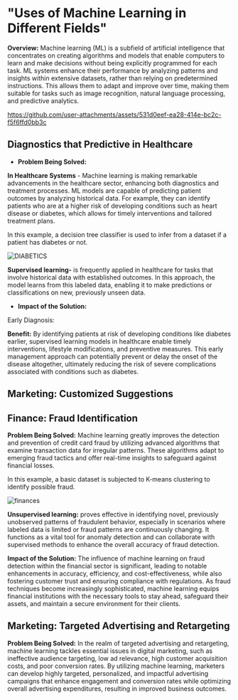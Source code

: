 # "Uses of Machine Learning in Different Fields"

**Overview:** Machine learning (ML) is a subfield of artificial intelligence that concentrates on creating algorithms and models that enable computers to learn and make decisions without being explicitly programmed for each task. ML systems enhance their performance by analyzing patterns and insights within extensive datasets, rather than relying on predetermined instructions. This allows them to adapt and improve over time, making them suitable for tasks such as image recognition, natural language processing, and predictive analytics.

https://github.com/user-attachments/assets/531d0eef-ea28-414e-bc2c-f5f6ffd0bb3c

## Diagnostics that Predictive in Healthcare

* **Problem Being Solved:**

**In Healthcare Systems** - Machine learning is making remarkable advancements in the healthcare sector, enhancing both diagnostics and treatment processes. ML models are capable of predicting patient outcomes by analyzing historical data. For example, they can identify patients who are at a higher risk of developing conditions such as heart disease or diabetes, which allows for timely interventions and tailored treatment plans.

 In this example, a decision tree classifier is used to infer from a dataset if a patient has diabetes or not.

 ![DIABETICS](https://github.com/user-attachments/assets/dafcfca0-6cac-4690-8196-4600e359d1fc)

 **Supervised learning-** is frequently applied in healthcare for tasks that involve historical data with established outcomes. In this approach, the model learns from this labeled data, enabling it to make predictions or classifications on new, previously unseen data.

 * **Impact of the Solution:**

Early Diagnosis:

**Benefit:** By identifying patients at risk of developing conditions like diabetes earlier, supervised learning models in healthcare enable timely interventions, lifestyle modifications, and preventive measures. This early management approach can potentially prevent or delay the onset of the disease altogether, ultimately reducing the risk of severe complications associated with conditions such as diabetes.

## Marketing: Customized Suggestions 
## Finance: Fraud Identification

**Problem Being Solved:**
Machine learning greatly improves the detection and prevention of credit card fraud by utilizing advanced algorithms that examine transaction data for irregular patterns. These algorithms adapt to emerging fraud tactics and offer real-time insights to safeguard against financial losses.

In this example, a basic dataset is subjected to K-means clustering to identify possible fraud.

![finances](https://github.com/user-attachments/assets/39d3aa57-7e1b-46cc-9fea-201eb23cd604)

**Unsupervised learning:** proves effective in identifying novel, previously unobserved patterns of fraudulent behavior, especially in scenarios where labeled data is limited or fraud patterns are continuously changing. It functions as a vital tool for anomaly detection and can collaborate with supervised methods to enhance the overall accuracy of fraud detection.

**Impact of the Solution:**
The influence of machine learning on fraud detection within the financial sector is significant, leading to notable enhancements in accuracy, efficiency, and cost-effectiveness, while also fostering customer trust and ensuring compliance with regulations. As fraud techniques become increasingly sophisticated, machine learning equips financial institutions with the necessary tools to stay ahead, safeguard their assets, and maintain a secure environment for their clients.

##  Marketing: Targeted Advertising and Retargeting
 **Problem Being Solved:**
In the realm of targeted advertising and retargeting, machine learning tackles essential issues in digital marketing, such as ineffective audience targeting, low ad relevance, high customer acquisition costs, and poor conversion rates. By utilizing machine learning, marketers can develop highly targeted, personalized, and impactful advertising campaigns that enhance engagement and conversion rates while optimizing overall advertising expenditures, resulting in improved business outcomes.






